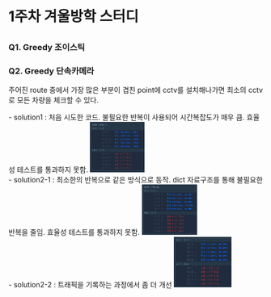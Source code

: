 # 1주차 겨울방학 스터디

##

### Q1. Greedy 조이스틱

### Q2. Greedy 단속카메라

주어진 route 중에서 가장 많은 부분이 겹친 point에 cctv를 설치해나가면 최소의 cctv로 모든 차량을 체크할 수 있다.

<div>
- solution1 : 처음 시도한 코드. 불필요한 반복이 사용되어 시간복잡도가 매우 큼. 효율성 테스트를 통과하지 못함.
  <img src="./img/단속카메라_s1.png" height="100">
</div>

<div>
- solution2-1 : 최소한의 반복으로 같은 방식으로 동작. dict 자료구조를 통해 불필요한 반복을 줄임. 효율성 테스트를 통과하지 못함.
  <img src="./img/단속카메라_s21.png" height="100">
</div>

<div>
- solution2-2 : 트래픽을 기록하는 과정에서 좀 더 개선
  <img src="./img/단속카메라_s22.png" height="100">
</div>
